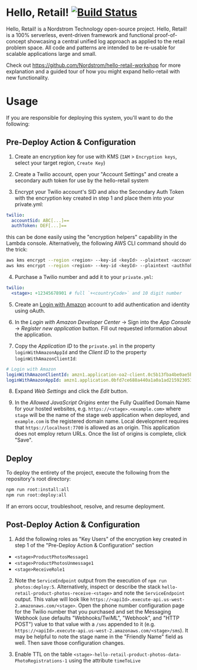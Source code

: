 # Hello, Retail!  [![Build Status](https://ci.solanolabs.com:443/erikerikson/hello-retail/badges/branches/master?badge_token=b15ffbb03ae036db6798889aad34287ccf504807)](https://ci.solanolabs.com:443/erikerikson/hello-retail/suites/658514)

Hello, Retail! is a Nordstrom Technology open-source project. Hello, Retail! is a 100% serverless, event-driven framework and functional proof-of-concept showcasing a central unified log approach as applied to the retail problem space. All code and patterns are intended to be re-usable for scalable applications large and small.

Check out https://github.com/Nordstrom/hello-retail-workshop for more explanation and a guided tour of how you might expand hello-retail with new functionality.

# Usage

If you are responsible for deploying this system, you'll want to do the following:

## Pre-Deploy Action & Configuration

1. Create an encryption key for use with KMS (`IAM` > `Encryption keys`, select your target region, `Create Key`)

2. Create a Twilio account, open your "Account Settings" and create a secondary auth token for use by the hello-retail system

3. Encrypt your Twilio account's SID and also the Secondary Auth Token with the encryption key created in step 1 and place them into your private.yml:

  ```yaml
  twilio:
    accountSid: ABC[...]==
    authToken: DEF[...]==
  ```

  this can be done easily using the "encryption helpers" capability in the Lambda console.  Alternatively, the following AWS CLI command should do the trick:

  ```bash
  aws kms encrypt --region <region> --key-id <keyId> --plaintext <accountSid> --output text --query CiphertextBlob
  aws kms encrypt --region <region> --key-id <keyId> --plaintext <authToken> --output text --query CiphertextBlob
  ```

4. Purchase a Twilio number and add it to your `private.yml`:

  ```yaml
  twilio:
    <stage>: +12345678901 # full `+<countryCode>` and 10 digit number
  ```

5. Create an [Login with Amazon](http://login.amazon.com/) account to add authentication and identity using oAuth.

6. In the *Login with Amazon Developer Center* -> Sign into the *App Console* -> *Register new application* button. Fill out requested information about the application.

7. Copy the _Application ID_ to the `private.yml` in the property `loginWithAmazonAppId` and the _Client ID_ to the property `loginWithAmazonClientId`:

```yaml
# Login with Amazon
loginWithAmazonClientId: amzn1.application-oa2-client.0c5b13fba4be0ae5b7c1816481fc93a
loginWithAmazonAppId: amzn1.application.0bfd7ce688a440a1a0a1ad215923053e1
```

8. Expand *Web Settings* and click the *Edit* button.

9. In the *Allowed JavaScript Origins* enter the Fully Qualified Domain Name for your hosted websites, e.g. `https://<stage>.<example.com>` where `stage` will be the name of the stage web application when deployed, and `example.com` is the registered domain name. Local development requires that `https://localhost:7700` is allowed as an origin. This application does not employ return URLs. Once the list of origins is complete, click "Save". 

## Deploy

To deploy the entirety of the project, execute the following from the repository's root directory:

```bash
npm run root:install:all
npm run root:deploy:all
```

If an errors occur, troubleshoot, resolve, and resume deployment.

## Post-Deploy Action & Configuration

1. Add the following roles as "Key Users" of the encryption key created in step 1 of the "Pre-Deploy Action & Configuration" section
  * `<stage>ProductPhotosMessage1`
  * `<stage>ProductPhotosUnmessage1`
  * `<stage>ReceiveRole1`

2. Note the `ServiceEndpoint` output from the execution of `npm run photos:deploy:5`.  Alternatively, inspect or describe the stack `hello-retail-product-photos-receive-<stage>` and note the `ServiceEndpoint` output.  This value will look like `https://<apiId>.execute-api.us-west-2.amazonaws.com/<stage>`.  Open the phone number configuration page for the Twilio number that you purchased and set the Messaging Webhook (use defaults "Webhooks/TwiML", "Webhook", and "HTTP POST") value to that value with a `/sms` appended to it (e.g. `https://<apiId>.execute-api.us-west-2.amazonaws.com/<stage>/sms`).  It may be helpful to note the stage name in the "Friendly Name" field as well.  Then save those configuration changes.

3. Enable TTL on the table `<stage>-hello-retail-product-photos-data-PhotoRegistrations-1` using the attribute `timeToLive`

